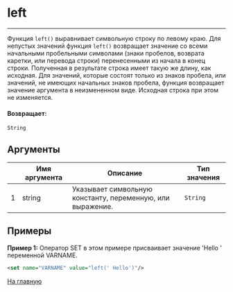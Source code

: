 # left

---

Функция `left()` выравнивает символьную строку по левому краю.
Для непустых значений функция `left()` возвращает значение со всеми начальными пробельными символами
(знаки пробелов, возврата каретки, или перевода строки) перенесенными из начала в конец строки.
Полученная в результате строка имеет такую же длину, как исходная.
Для значений, которые состоят только из знаков пробела, или значений, не имеющих начальных знаков пробела,
функция возвращает значение аргумента в неизмененном виде. Исходная строка при этом не изменяется.

#### Возвращает:

`String`

## Аргументы

|  | Имя аргумента | Описание | Тип значения |
| --- | --- | --- | --- |
| 1 | string | Указывает символьную константу, переменную, или выражение. | `String` |

## Примеры

**Пример 1:** Оператор SET в этом примере присваивает значение 'Hello ' переменной VARNAME.
```xml
<set name="VARNAME" value="left(' Hello')"/>
```



[На главную](./)